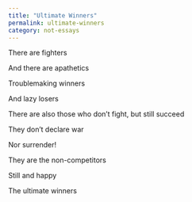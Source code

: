 ```yaml
---
title: "Ultimate Winners"
permalink: ultimate-winners
category: not-essays
---
```


There are fighters

And there are apathetics

Troublemaking winners

And lazy losers

There are also those who don’t fight, but still succeed

They don’t declare war

Nor surrender!

They are the non-competitors

Still and happy

The ultimate winners
